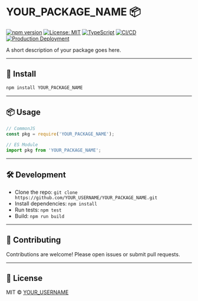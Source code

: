 # YOUR_PACKAGE_NAME 📦

[![npm version](https://badge.fury.io/js/YOUR_PACKAGE_NAME.svg)](https://badge.fury.io/js/YOUR_PACKAGE_NAME)
[![License: MIT](https://img.shields.io/badge/License-MIT-yellow.svg)](https://opensource.org/licenses/MIT)
[![TypeScript](https://img.shields.io/badge/TypeScript-Ready-blue.svg)](https://www.typescriptlang.org/)
[![CI/CD](https://github.com/YOUR_USERNAME/YOUR_PACKAGE_NAME/actions/workflows/publish.yml/badge.svg)](https://github.com/YOUR_USERNAME/YOUR_PACKAGE_NAME/actions/workflows/publish.yml)
[![Production Deployment](https://github.com/YOUR_USERNAME/YOUR_PACKAGE_NAME/actions/workflows/deploy.yml/badge.svg?branch=main)](https://github.com/YOUR_USERNAME/YOUR_PACKAGE_NAME/actions/workflows/deploy.yml)

A short description of your package goes here.

---

## 🚀 Install

```bash
npm install YOUR_PACKAGE_NAME
```

---

## 📦 Usage

```js
// CommonJS
const pkg = require('YOUR_PACKAGE_NAME');

// ES Module
import pkg from 'YOUR_PACKAGE_NAME';
```

---

## 🛠️ Development

- Clone the repo: `git clone https://github.com/YOUR_USERNAME/YOUR_PACKAGE_NAME.git`
- Install dependencies: `npm install`
- Run tests: `npm test`
- Build: `npm run build`

---

## 🤝 Contributing

Contributions are welcome! Please open issues or submit pull requests.

---

## 📄 License

MIT © [YOUR_USERNAME](https://github.com/YOUR_USERNAME)
